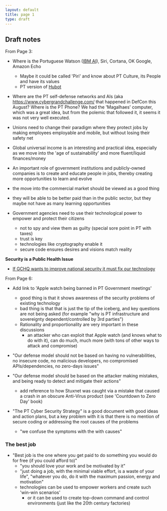 ```yaml
---
layout: default
title: page 1
type: draft
---
```


## Draft notes 

From Page 3:
* Where is the Portuguese Watson ([IBM AI](https://en.wikipedia.org/wiki/Watson_(computer))), Siri, Cortana, OK Google, Amazon Echo
  * Maybe it could be called 'Piri' and know about PT Culture, its People and have its values
  * PT version of [Hubot](https://hubot.github.com)
* Where are the PT self-defense networks and AIs (aka https://www.cybergrandchallenge.com/ that happened in DefCon this August?
Where is the PT Phone? We had the 'Magalhaes' computer, which was a great idea, but from the polemic that followed it, it seems it was not very well executed.
* Unions need to change their paradigm where they protect jobs by making employees employable and mobile, but without losing their safety net
* Global universal income is an interesting and practical idea, especially as we move into the 'age of sustainability' and more fluent/liquid finances/money

* An important role of government institutions and publicly-owned companies is to create and educate people in jobs, thereby creating more opportunities to learn and evolve
* the move into the commercial market should be viewed as a good thing
* they will be able to be better paid than in the public sector, but they maybe not have as many learning opportunities
* Government agencies need to use their technological power to empower and protect their citizens
  * not to spy and view them as guilty (special sore point in PT with taxes)
  * trust is key
  * technologies like cryptography enable it
  * secure code ensures desires and visions match reality

**Security is a Public Health Issue**
  * [If GCHQ wants to improve national security it must fix our technology](https://www.theguardian.com/technology/2014/mar/11/gchq-national-security-technology)  

From Page 6:
* Add link to 'Apple watch being banned in PT Government meetings'
  * good thing is that it shows awareness of the security problems of existing technology
  * bad thing is that that is just the tip of the iceberg, and key questions are not being asked (for example "why is PT infrastructure and sovereignty dependent/controlled by 3rd parties")
  * Rationality and proportionality are very important in these discussions
    * an attacker who can exploit that Apple watch (and knows what to do with it), can do much, much more (with tons of other ways to attack and compromise)
* "Our defense model should not be based on having no vulnerabilities, no insecure code, no malicious developers, no compromised APIs/dependencies, no zero-days issues"
* "Our defense model should be based on the attacker making mistakes, and being ready to detect and mitigate their actions"
  * add reference to how Stuxnet was caught via a mistake that caused a crash in an obscure Anti-Virus product (see 'Countdown to Zero Day' book)

* "The PT Cyber Security Strategy" is a good document with good ideas and action plans, but a key problem with it is that there is no mention of secure coding or addressing the root causes of the problems
  * "we confuse the symptoms with the with causes"

### The best job
* "Best job is the one where you get paid to do something you would do for free (if you could afford to)"  
  * "you should love your work and be motivated by it"
  * "just doing a job, with the minimal viable effort, is a waste of your life", "whatever you do, do it with the maximum passion, energy and motivation"
  * technologies can be used to empower workers and create such 'win-win scenarios'
    * or it can be used to create top-down command and control environments (just like the 20th century factories)
